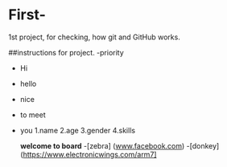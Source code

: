 # First-
1st project, for checking,
how git and GitHub works.

##instructions for project.
-priority
- Hi
- hello
- nice
- to meet
- you
  1.name
  2.age
  3.gender
  4.skills


  **welcome to board**
  -[zebra] (www.facebook.com)
  -[donkey](https://www.electronicwings.com/arm7]

